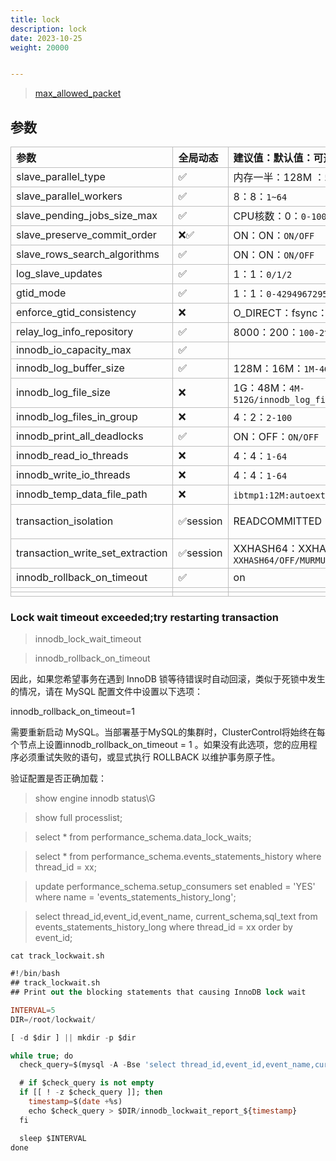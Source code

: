 ```yaml
---
title: lock
description: lock
date: 2023-10-25
weight: 20000


---
```

<style>
th, td {
  border: 1px solid rgb(190, 190, 190);
}
</style>

> [max_allowed_packet](https://opensource.actionsky.com/20220712-mysql/)



## 参数


| 参数                             | 全局动态        | 建议值：默认值：可选值                       | 描述                                                       |
| :------------------------------- | :-------------- | :------------------------------------------- | :--------------------------------------------------------- |
| slave_parallel_type              | &#9989;         | 内存一半：128M ：`5M-2^64-1`                 | database缓冲池的字节大小，InnoDB缓存表和索引数据的内存区域 |
| slave_parallel_workers           | &#9989;         | 8：8：`1~64`                                 | database开启多个内存缓冲池                                 |
| slave_pending_jobs_size_max      | &#9989;         | CPU核数：0：`0-1000`                         | 0表示无限并发                                              |
| slave_preserve_commit_order      | &#10060;&#9989; | ON：ON：`ON/OFF`                             | version≥8.0.30时为动态，否则为静态                         |
| slave_rows_search_algorithms     | &#9989;         | ON：ON：`ON/OFF`                             |                                                            |
| log_slave_updates                | &#9989;         | 1：1：`0/1/2 `                               |                                                            |
| gtid_mode                        | &#9989;         | 1：1：`0-4294967295`                         |                                                            |
| enforce_gtid_consistency         | &#10060;        | O_DIRECT：fsync：                            | fsync,O_DSYNC,littlesync,nosync,O_DIRECT,O_DIRECT_NO_FSYNC |
| relay_log_info_repository        | &#9989;         | 8000：200：`100-2^64-1`                      |                                                            |
| innodb_io_capacity_max           | &#9989;         |                                              |                                                            |
| innodb_log_buffer_size           | &#9989;         | 128M：16M：`1M-4G `                          |                                                            |
| innodb_log_file_size             | &#10060;        | 1G：48M：`4M-512G/innodb_log_files_in_group` |                                                            |
| innodb_log_files_in_group        | &#10060;        | 4：2：`2-100`                                |                                                            |
| innodb_print_all_deadlocks       | &#9989;         | ON：OFF：`ON/OFF`                            | 事务中所有死锁的InnoDB信息都会记录在mysqld错误日志中       |
| innodb_read_io_threads           | &#10060;        | 4：4：`1-64 `                                | 读取操​​作的 I/O 线程数                                    |
| innodb_write_io_threads          | &#10060;        | 4：4：`1-64`                                 | 写入操作的 I/O 线程数                                      |
| innodb_temp_data_file_path       | &#10060;        | `ibtmp1:12M:autoextend:max:81920M`：         | 默认值： `ibtmp1:12M:autoextend`                           |
| transaction_isolation            | &#9989;session  | READCOMMITTED                                | READCOMMITTED,REPEATABLEREAD database 设置默认事务隔离级别 |
| transaction_write_set_extraction | &#9989;session  | XXHASH64：XXHASH64：`XXHASH64/OFF/MURMUR32`  |                                                            |
| innodb_rollback_on_timeout       | &#9989;         | on                                           | 锁等待超时后是否回滚事务                                   |
|                                  |                 |                                              |                                                            |
|                                  |                 |                                              |                                                            |


### Lock wait timeout exceeded;try restarting transaction

> innodb_lock_wait_timeout




> innodb_rollback_on_timeout


因此，如果您希望事务在遇到 InnoDB 锁等待错误时自动回滚，类似于死锁中发生的情况，请在 MySQL 配置文件中设置以下选项：

innodb_rollback_on_timeout=1

需要重新启动 MySQL。当部署基于MySQL的集群时，ClusterControl将始终在每个节点上设置innodb_rollback_on_timeout = 1 。如果没有此选项，您的应用程序必须重试失败的语句，或显式执行 ROLLBACK 以维护事务原子性。

验证配置是否正确加载：




> show engine innodb status\G

> show full processlist;

> select * from performance_schema.data_lock_waits;

> select * from performance_schema.events_statements_history where thread_id = xx;

> update performance_schema.setup_consumers set enabled = 'YES' where name = 'events_statements_history_long';

> select thread_id,event_id,event_name, current_schema,sql_text from events_statements_history_long where thread_id = xx order by event_id;

`cat track_lockwait.sh`
```sql
#!/bin/bash
## track_lockwait.sh
## Print out the blocking statements that causing InnoDB lock wait

INTERVAL=5
DIR=/root/lockwait/

[ -d $dir ] || mkdir -p $dir

while true; do
  check_query=$(mysql -A -Bse 'select thread_id,event_id,event_name,current_schema,sql_text from events_statements_history_long where thread_id in (select blocking_thread_id from data_lock_waits) order by event_id')

  # if $check_query is not empty
  if [[ ! -z $check_query ]]; then
    timestamp=$(date +%s)
    echo $check_query > $DIR/innodb_lockwait_report_${timestamp}
  fi

  sleep $INTERVAL
done
```





